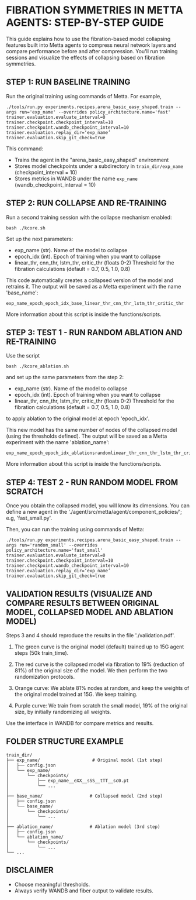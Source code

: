 FIBRATION SYMMETRIES IN METTA AGENTS: STEP-BY-STEP GUIDE
=================================================

This guide explains how to use the fibration-based model collapsing features 
built into Metta agents to compress neural network layers and compare performance 
before and after compression. You'll run training sessions and visualize 
the effects of collapsing based on fibration symmetries.

STEP 1: RUN BASELINE TRAINING
-----------------------------
Run the original training using commands of Metta. For example,

    ./tools/run.py experiments.recipes.arena_basic_easy_shaped.train --args run='exp_name' --overrides policy_architecture.name='fast' trainer.evaluation.evaluate_interval=0 trainer.checkpoint.checkpoint_interval=10 trainer.checkpoint.wandb_checkpoint_interval=10 trainer.evaluation.replay_dir=‘exp_name’ trainer.evaluation.skip_git_check=true

This command:
- Trains the agent in the "arena_basic_easy_shaped" environment
- Stores model checkpoints under a subdirectory in `train_dir/exp_name` (checkpoint_interval = 10)
- Stores metrics in WANDB under the name `exp_name` (wandb_checkpoint_interval = 10)


STEP 2: RUN COLLAPSE AND RE-TRAINING
------------------------------

Run a second training session with the collapse mechanism enabled:

    bash ./kcore.sh

Set up the next parameters:

- exp_name (str).                            Name of the model to collapse
- epoch_idx (int).                           Epoch of training when you want to collapse
- linear_thr, cnn_thr, 
  lstm_thr, critic_thr (floats 0-2)          Threshold for the fibration calculations
                                            (default = 0.7, 0.5, 1.0, 0.8)

This code automatically creates a collapsed version of the model and retrains it.
The output will be saved as a Metta experiment with the name 'base_name':

    exp_name_epoch_epoch_idx_base_linear_thr_cnn_thr_lstm_thr_critic_thr

More information about this script is inside the functions/scripts.

STEP 3: TEST 1 - RUN RANDOM ABLATION AND RE-TRAINING
------------------------------

Use the script 

    bash ./kcore_ablation.sh

and set up the same parameters from the step 2:

- exp_name (str).                            Name of the model to collapse
- epoch_idx (int).                           Epoch of training when you want to collapse
- linear_thr, cnn_thr, 
 lstm_thr, critic_thr (floats 0-2)          Threshold for the fibration calculations
                                            (default = 0.7, 0.5, 1.0, 0.8)

to apply ablation to the original model at epoch 'epoch_idx'.

This new model has the same number of nodes of the collapsed model (using the thresholds defined).
The output will be saved as a Metta experiment with the name 'ablation_name':

    exp_name_epoch_epoch_idx_ablationsrandomlinear_thr_cnn_thr_lstm_thr_critic_thr

More information about this script is inside the functions/scripts.

STEP 4: TEST 2 - RUN RANDOM MODEL FROM SCRATCH
------------------------------

Once you obtain the collapsed model, you will know its dimensions. 
You can define a new agent in the  './agent/src/metta/agent/component_policies/'; e.g, 'fast_small.py'.

Then, you can run the training using commands of Metta:

    ./tools/run.py experiments.recipes.arena_basic_easy_shaped.train --args run='random_small' --overrides policy_architecture.name='fast_small' trainer.evaluation.evaluate_interval=0 trainer.checkpoint.checkpoint_interval=10 trainer.checkpoint.wandb_checkpoint_interval=10 trainer.evaluation.replay_dir=‘exp_name’ trainer.evaluation.skip_git_check=true


VALIDATION RESULTS (VISUALIZE AND COMPARE RESULTS BETWEEN ORIGINAL MODEL, COLLAPSED MODEL AND ABLATION MODEL)
------------------------------

Steps 3 and 4 should reproduce the results in the file './validation.pdf'.

1. The green curve is the original model (default) trained up to 15G agent steps (50k train_time).

2. The red curve is the collapsed model via fibration to 19% (reduction of 81%) of the original size of the model. 
We then perform the two randomization protocols. 

3. Orange curve: We ablate 81% nodes at random, and keep the weights of the original 
model trained at 15G. We keep training. 

4. Purple curve: We train from scratch the small model, 19% of the original size, by initially randomizing all weights.


Use the interface in WANDB for compare metrics and results. 


FOLDER STRUCTURE EXAMPLE
-------------------------

    train_dir/
    ├── exp_name/                    # Original model (1st step)
    │   ├── config.json             
    │   └── exp_name/
    │       └── checkpoints/        
    │           ├── exp_name__eXX__sSS__tTT__sc0.pt
    │           └── ...
    │
    ├── base_name/                  # Collapsed model (2nd step)
    │   ├── config.json
    │   └── base_name/
    │       └── checkpoints/
    │           └── ...
    │
    ├── ablation_name/              # Ablation model (3rd step)
    │   ├── config.json
    │   └── ablation_name/
    │       └── checkpoints/
    │           └── ...
    └── ...


DISCLAIMER
----------
- Choose meaningful thresholds.
- Always verify WANDB and fiber output to validate results.
